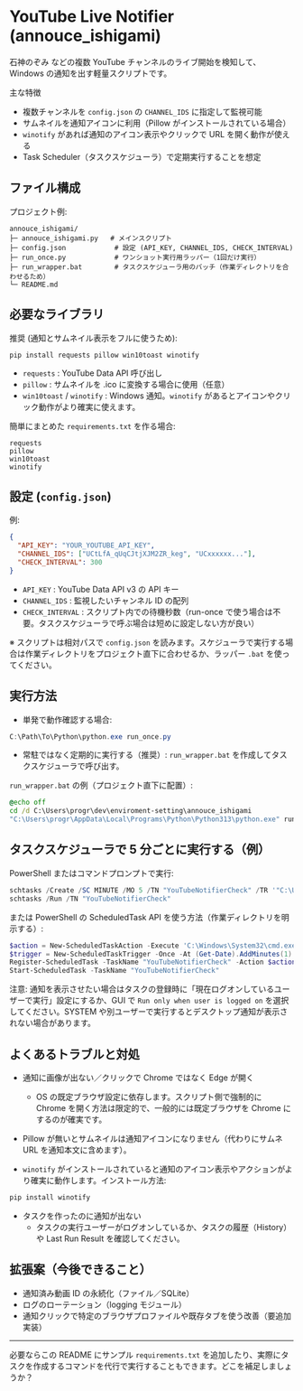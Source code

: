 # YouTube Live Notifier (annouce_ishigami)

石神のぞみ などの複数 YouTube チャンネルのライブ開始を検知して、Windows の通知を出す軽量スクリプトです。

主な特徴

- 複数チャンネルを `config.json` の `CHANNEL_IDS` に指定して監視可能
- サムネイルを通知アイコンに利用（Pillow がインストールされている場合）
- `winotify` があれば通知のアイコン表示やクリックで URL を開く動作が使える
- Task Scheduler（タスクスケジューラ）で定期実行することを想定

## ファイル構成

プロジェクト例:

```
annouce_ishigami/
├─ annouce_ishigami.py   # メインスクリプト
├─ config.json            # 設定 (API_KEY, CHANNEL_IDS, CHECK_INTERVAL)
├─ run_once.py            # ワンショット実行用ラッパー（1回だけ実行）
├─ run_wrapper.bat        # タスクスケジューラ用のバッチ（作業ディレクトリを合わせるため）
└─ README.md
```

## 必要なライブラリ

推奨 (通知とサムネイル表示をフルに使うため):

```
pip install requests pillow win10toast winotify
```

- `requests` : YouTube Data API 呼び出し
- `pillow` : サムネイルを .ico に変換する場合に使用（任意）
- `win10toast` / `winotify` : Windows 通知。`winotify` があるとアイコンやクリック動作がより確実に使えます。

簡単にまとめた `requirements.txt` を作る場合:

```
requests
pillow
win10toast
winotify
```

## 設定 (`config.json`)

例:

```json
{
  "API_KEY": "YOUR_YOUTUBE_API_KEY",
  "CHANNEL_IDS": ["UCtLfA_qUqCJtjXJM2ZR_keg", "UCxxxxxx..."],
  "CHECK_INTERVAL": 300
}
```

- `API_KEY` : YouTube Data API v3 の API キー
- `CHANNEL_IDS` : 監視したいチャンネル ID の配列
- `CHECK_INTERVAL` : スクリプト内での待機秒数（run-once で使う場合は不要。タスクスケジューラで呼ぶ場合は短めに設定しない方が良い）

※ スクリプトは相対パスで `config.json` を読みます。スケジューラで実行する場合は作業ディレクトリをプロジェクト直下に合わせるか、ラッパー `.bat` を使ってください。

## 実行方法

- 単発で動作確認する場合:

```powershell
C:\Path\To\Python\python.exe run_once.py
```

- 常駐ではなく定期的に実行する（推奨）: `run_wrapper.bat` を作成してタスクスケジューラで呼び出す。

`run_wrapper.bat` の例（プロジェクト直下に配置）:

```bat
@echo off
cd /d C:\Users\progr\dev\enviroment-setting\annouce_ishigami
"C:\Users\progr\AppData\Local\Programs\Python\Python313\python.exe" run_once.py
```

## タスクスケジューラで 5 分ごとに実行する（例）

PowerShell またはコマンドプロンプトで実行:

```powershell
schtasks /Create /SC MINUTE /MO 5 /TN "YouTubeNotifierCheck" /TR '"C:\Users\progr\dev\enviroment-setting\annouce_ishigami\run_wrapper.bat"' /F
schtasks /Run /TN "YouTubeNotifierCheck"
```

または PowerShell の ScheduledTask API を使う方法（作業ディレクトリを明示する）:

```powershell
$action = New-ScheduledTaskAction -Execute 'C:\Windows\System32\cmd.exe' -Argument '/c "cd /d C:\Users\progr\dev\enviroment-setting\annouce_ishigami && C:\Users\progr\AppData\Local\Programs\Python\Python313\python.exe run_once.py"'
$trigger = New-ScheduledTaskTrigger -Once -At (Get-Date).AddMinutes(1) -RepetitionInterval (New-TimeSpan -Minutes 5) -RepetitionDuration (New-TimeSpan -Days 3650)
Register-ScheduledTask -TaskName "YouTubeNotifierCheck" -Action $action -Trigger $trigger -Description "Check YouTube live every 5 minutes" -User $env:USERNAME
Start-ScheduledTask -TaskName "YouTubeNotifierCheck"
```

注意: 通知を表示させたい場合はタスクの登録時に「現在ログオンしているユーザーで実行」設定にするか、GUI で `Run only when user is logged on` を選択してください。SYSTEM や別ユーザーで実行するとデスクトップ通知が表示されない場合があります。

## よくあるトラブルと対処

- 通知に画像が出ない／クリックで Chrome ではなく Edge が開く

  - OS の既定ブラウザ設定に依存します。スクリプト側で強制的に Chrome を開く方法は限定的で、一般的には既定ブラウザを Chrome にするのが確実です。

- Pillow が無いとサムネイルは通知アイコンになりません（代わりにサムネ URL を通知本文に含めます）。

- `winotify` がインストールされていると通知のアイコン表示やアクションがより確実に動作します。インストール方法:

```powershell
pip install winotify
```

- タスクを作ったのに通知が出ない
  - タスクの実行ユーザーがログオンしているか、タスクの履歴（History）や Last Run Result を確認してください。

## 拡張案（今後できること）

- 通知済み動画 ID の永続化（ファイル／SQLite）
- ログのローテーション（logging モジュール）
- 通知クリックで特定のブラウザプロファイルや既存タブを使う改善（要追加実装）

---

必要ならこの README にサンプル `requirements.txt` を追加したり、実際にタスクを作成するコマンドを代行で実行することもできます。どこを補足しましょうか？
